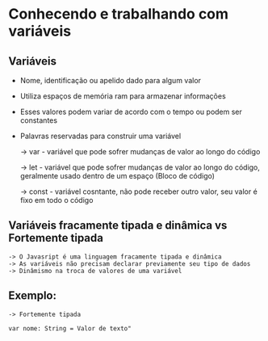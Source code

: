 # Conhecendo e trabalhando com variáveis

## Variáveis

- Nome, identificação ou apelido dado para algum valor
- Utiliza espaços de memória ram para armazenar informações 
- Esses valores podem variar de acordo com o tempo ou podem ser constantes
- Palavras reservadas para construir uma variável

    -> var -
    variável que pode sofrer mudanças de valor ao longo do código

    -> let -
    variável que pode sofrer mudanças de valor ao longo do código, geralmente
    usado dentro de um espaço (Bloco de código)

    -> const -
    variável cosntante, não pode receber outro valor, seu valor é fixo em todo 
    o código

## Variáveis fracamente tipada e dinâmica vs Fortemente tipada

    -> O Javasript é uma linguagem fracamente tipada e dinâmica
    -> As variáveis não precisam declarar previamente seu tipo de dados
    -> Dinâmismo na troca de valores de uma variável

## Exemplo: 

    -> Fortemente tipada

    var nome: String = Valor de texto"
